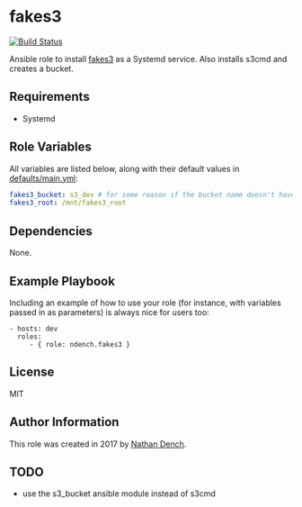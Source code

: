 fakes3
======

[![Build Status](https://travis-ci.org/ndench/ansible-role-fakes3.svg?branch=master)](https://travis-ci.org/ndench/ansible-role-fakes3)

Ansible role to install [fakes3](https://github.com/jubos/fake-s3) as a Systemd service.
Also installs s3cmd and creates a bucket.

Requirements
------------

* Systemd

Role Variables
--------------

All variables are listed below, along with their default values in [defaults/main.yml](defaults/main.yml):

```yaml
fakes3_bucket: s3_dev # for some reason if the bucket name doesn't have an underscore, s3cmd will fail
fakes3_root: /mnt/fakes3_root
```

Dependencies
------------

None.

Example Playbook
----------------

Including an example of how to use your role (for instance, with variables passed in as parameters) is always nice for users too:

    - hosts: dev
      roles:
         - { role: ndench.fakes3 }

License
-------

MIT

Author Information
------------------

This role was created in 2017 by [Nathan Dench](https://www.linkedin.com/in/nathandench/).

TODO
----

* use the s3_bucket ansible module instead of s3cmd
